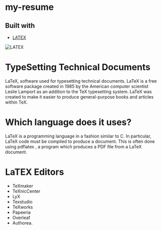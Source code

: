 # my-resume

## Built with

- [LATEX](https://www.overleaf.com/)

![LATEX](https://user-images.githubusercontent.com/72095693/172040375-3b454d56-20c8-4c98-a999-b7e6f26324de.png)




# TypeSetting Technical Documents

LaTeX, software used for typesetting technical documents. LaTeX is a free software package created in 1985 by the American computer scientist Leslie Lamport as an addition to the TeX typesetting system. LaTeX was created to make it easier to produce general-purpose books and articles within TeX.

 # Which language does it uses?
LaTeX is a programming language in a fashion similar to C. In particular, LaTeX code must be compiled to produce a document. This is often done using pdflatex , a program which produces a PDF file from a LaTeX document.

# LaTEX Editors

- TeXmaker
- TeXnicCenter
- LyX
- Texstudio
- TeXworks
- Papeeria
- Overleaf
- Authorea.

